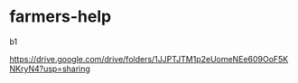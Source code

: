 # farmers-help

b1

https://drive.google.com/drive/folders/1JJPTJTM1p2eUomeNEe609OoF5KNKryN4?usp=sharing

